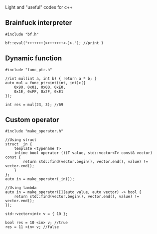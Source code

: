 Light and "useful" codes for c++

## Brainfuck interpreter
```с
#include "bf.h"

bf::eval("+++++++[>+++++++<-]>."); //print 1
```

## Dynamic function
	#include "func_ptr.h"

	//int mul(int a, int b) { return a * b; }
	auto mul = func_ptr<int(int, int)>({
		0x90, 0x01, 0x00, 0xE0,
		0x1E, 0xFF, 0x2F, 0xE1
	});

	int res = mul(23, 3); //69

## Custom operator
	#include "make_operator.h"

	//Using struct
	struct _in {
		template <typename T>
		inline bool operator ()(T value, std::vector<T> const& vector) const {
			return std::find(vector.begin(), vector.end(), value) != vector.end();
		}
	};
	auto in = make_operator(_in());

	//Using lambda
	auto in = make_operator([](auto value, auto vector) -> bool {
		return std::find(vector.begin(), vector.end(), value) != vector.end();
	});

	std::vector<int> v = { 10 };

	bool res = 10 <in> v; //true
	res = 11 <in> v; //false
